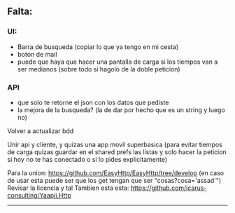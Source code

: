 ## Falta:

### UI:
+ Barra de busqueda (copiar lo que ya tengo en mi cesta)
+ boton de mail
+ puede que haya que hacer una pantalla de carga si los tiempos van a ser medianos (sobre todo si hagolo de la doble peticion)


### API
+ que solo te retorne el json con los datos que pediste
+ la mejora de la busqueda? (la de dar por hecho que es un string y luego no)

Volver a actualizar bdd

Unir api y cliente, y quizas una app movil superbasica (para evitar tiempos de carga quizas guardar en el shared prefs las listas y solo hacer la peticion si hoy no te has conectado o si lo pides explicitamente)

Para la union:
  https://github.com/EasyHttp/EasyHttp/tree/develop  (en caso de usar esta puede ser que los get tengan que ser "cosas?cosa='assad'")
  Revisar la licencia y tal
  Tambien esta esta:  https://github.com/icarus-consulting/Yaapii.Http

  
-------------------------------------------------




